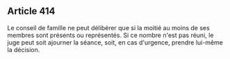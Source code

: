 Article 414
----
Le conseil de famille ne peut délibérer que si la moitié au moins de ses membres
sont présents ou représentés. Si ce nombre n'est pas réuni, le juge peut soit
ajourner la séance, soit, en cas d'urgence, prendre lui-même la décision.
